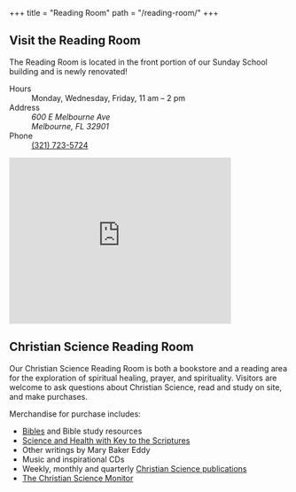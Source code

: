 +++
title = "Reading Room"
path = "/reading-room/"
+++

<div class="content-and-sidebar">

<aside class="right">

## Visit the Reading Room

The Reading Room is located in the front portion of our Sunday School building and is newly renovated!

<dl>
  <dt>Hours</dt>
  <dd>Monday, Wednesday, Friday, <time datetime="11:00">11 am</time> – <time datetime="14:00">2 pm</time></dd>
  <dt>Address</dt>
  <dd><address>600 E Melbourne Ave<br>Melbourne, FL 32901</address></dd>
  <dt>Phone</dt>
  <dd><a href="tel:+13217235724">(321) 723-5724</a></dd>
</dl>

<iframe src="https://www.google.com/maps/embed?pb=!1m18!1m12!1m3!1d285.3285123524405!2d-80.61137744471185!3d28.076580858895024!2m3!1f0!2f0!3f0!3m2!1i1024!2i768!4f13.1!3m3!1m2!1s0x88de118c4270bff5%3A0x285afb6e8ee89ca8!2sChristian%20Science%20Reading%20Room!5e0!3m2!1sen!2sus!4v1688505119097!5m2!1sen!2sus" width="400" height="300" style="border:0;" allowfullscreen="" loading="lazy" referrerpolicy="no-referrer-when-downgrade"></iframe>

</aside>

<section>

# Christian Science Reading Room

Our Christian Science Reading Room is both a bookstore and a reading area for
the exploration of spiritual healing, prayer, and spirituality. Visitors are
welcome to ask questions about Christian Science, read and study on site, and
make purchases.

Merchandise for purchase includes:

* <a href="https://www.christianscience.com/the-christian-science-pastor/holy-bible" rel=external>Bibles</a> and Bible study resources
* <a href="https://www.christianscience.com/the-christian-science-pastor/science-and-health" rel=external>Science and Health with Key to the Scriptures</a>
* Other writings by Mary Baker Eddy
* Music and inspirational CDs
* Weekly, monthly and quarterly <a href="https://christianscience.com/publications-and-activities#pubs" rel=external>Christian Science publications</a>
* <a href="https://www.csmonitor.com/" rel=external>The Christian Science Monitor</a>


</section>

</div>
